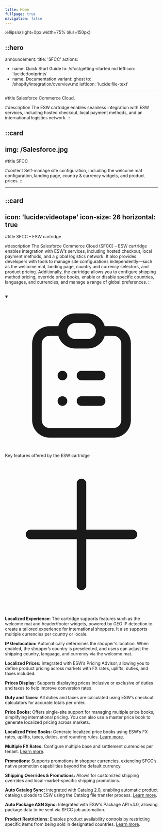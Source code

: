 ```yaml
---
title: Home
fullpage: true
navigation: false
---
```


:ellipsis{right=0px width=75% blur=150px}

::hero
---
announcement:
  title: 'SFCC'
actions:
  - name: Quick Start Guide
    to: /sfcc/getting-started.md
    leftIcon: 'lucide:footprints'
  - name: Documentation
    variant: ghost
    to: /shopify/integration/overview.md
    leftIcon: 'lucide:file-text'
---

#title
Salesforce Commerce Cloud.

#description
The ESW cartridge enables seamless integration with ESW services, including hosted checkout, local payment methods, and an international logistics network.
::

::card
---
img: /Salesforce.jpg
---
#title
SFCC

#content
Self-manage site configuration, including the welcome mat configuration, landing page, country & currency widgets, and product prices.
::

---


::card
---
icon: 'lucide:videotape'
icon-size: 26
horizontal: true
---

#title
SFCC – ESW cartridge

#description
The Salesforce Commerce Cloud (SFCC) – ESW cartridge enables integration with ESW’s services, including hosted checkout, local payment methods, and a global logistics network. It also provides developers with tools to manage site configurations independently—such as the welcome mat, landing page, country and currency selectors, and product pricing. Additionally, the cartridge allows you to configure shipping method pricing, override price books, enable or disable specific countries, languages, and currencies, and manage a range of global preferences.
::

<br>

<!-- Enhanced Accordion with dark mode + larger font -->
<section class="w-full bg-white dark:bg-neutral-900 divide-y divide-neutral-200 dark:divide-neutral-700 rounded shadow-md shadow-neutral-200 dark:shadow-neutral-800">
  <details class="p-6 group" open>
    <summary class="[&::-webkit-details-marker]:hidden relative flex gap-4 pr-8 text-lg font-semibold list-none cursor-pointer text-neutral-800 dark:text-neutral-100 transition-colors duration-300 group-hover:text-neutral-900 dark:group-hover:text-white">
      <svg xmlns="http://www.w3.org/2000/svg" class="w-6 h-6 stroke-primary shrink-0" fill="none" viewBox="0 0 24 24" stroke="currentColor" stroke-width="1.5">
        <path stroke-linecap="round" stroke-linejoin="round" d="M9 5H7a2 2 0 00-2 2v12a2 2 0 002 2h10a2 2 0 002-2V7a2 2 0 00-2-2h-2M9 5a2 2 0 002 2h2a2 2 0 002-2M9 5a2 2 0 012-2h2a2 2 0 012 2m-3 7h3m-3 4h3m-6-4h.01M9 16h.01" />
      </svg>
      Key features offered by the ESW cartridge
      <svg xmlns="http://www.w3.org/2000/svg" class="absolute right-0 w-10 h-10 transition duration-300 top-1 stroke-neutral-700 dark:stroke-neutral-300 shrink-0 group-open:rotate-45" fill="none" viewBox="0 0 24 24" stroke="currentColor" stroke-width="1.5">
        <path stroke-linecap="round" stroke-linejoin="round" d="M12 4v16m8-8H4" />
      </svg>
    </summary>
    <div class="mt-4 space-y-4 text-base text-neutral-700 dark:text-neutral-300">
      <p><strong>Localized Experience:</strong> The cartridge supports features such as the welcome mat and header/footer widgets, powered by GEO IP detection to create a tailored experience for international shoppers. It also supports multiple currencies per country or locale.</p>
      <p><strong>IP Geolocation:</strong> Automatically determines the shopper's location. When enabled, the shopper’s country is preselected, and users can adjust the shipping country, language, and currency via the welcome mat.</p>
      <p><strong>Localized Prices:</strong> Integrated with ESW’s Pricing Advisor, allowing you to define product pricing across markets with FX rates, uplifts, duties, and taxes included.</p>
      <p><strong>Prices Display:</strong> Supports displaying prices inclusive or exclusive of duties and taxes to help improve conversion rates.</p>
      <p><strong>Duty and Taxes:</strong> All duties and taxes are calculated using ESW’s checkout calculators for accurate totals per order.</p>
      <p><strong>Price Books:</strong> Offers single-site support for managing multiple price books, simplifying international pricing. You can also use a master price book to generate localized pricing across markets.</p>
      <p><strong>Localized Price Books:</strong> Generate localized price books using ESW’s FX rates, uplifts, taxes, duties, and rounding rules. <a href="#" class="text-primary underline">Learn more</a>.</p>
      <p><strong>Multiple FX Rates:</strong> Configure multiple base and settlement currencies per tenant. <a href="#" class="text-primary underline">Learn more</a>.</p>
      <p><strong>Promotions:</strong> Supports promotions in shopper currencies, extending SFCC’s native promotion capabilities beyond the default currency.</p>
      <p><strong>Shipping Overrides & Promotions:</strong> Allows for customized shipping overrides and local-market-specific shipping promotions.</p>
      <p><strong>Auto Catalog Sync:</strong> Integrated with Catalog 2.0, enabling automatic product catalog uploads to ESW using the Catalog file transfer process. <a href="#" class="text-primary underline">Learn more</a>.</p>
      <p><strong>Auto Package ASN Sync:</strong> Integrated with ESW's Package API v4.0, allowing package data to be sent via SFCC job automation.</p>
      <p><strong>Product Restrictions:</strong> Enables product availability controls by restricting specific items from being sold in designated countries. <a href="#" class="text-primary underline">Learn more</a>.</p>
    </div>
  </details>
</section>

